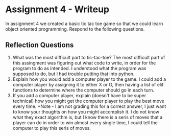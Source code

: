# Assignment 4 - Writeup

In assignment 4 we created a basic tic tac toe game so that we could learn object oriented programming. Respond to the following questions.

## Reflection Questions

1. What was the most difficult part to tic-tac-toe?
The most difficult part of this assingment was figuring out what code to write, in order for the program to do as intended. I understood what the  program was supposed to do, but I had trouble putting that into python.
2. Explain how you would add a computer player to the game.
I could add a computer player by assigning it to either X or O, then having a list of elif functions to determine where the computer should go in each turn.
3. If you add a computer player, explain (doesn't have to be super technical) how you might get the computer player to play the best move every time. *Note - I am not grading this for a correct answer, I just want to know your thoughts on how you might accomplish it.
I do not know what they exact algorithm is, but I know there is a seris of moves that a player can do in order to win almost every single time, I could tell the computer to play this seris of moves.